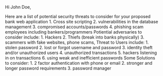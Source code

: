 
Hi John Doe,

Here are a list of potential security threats to consider for your proposed bank web application
    1. Cross site scripting
    2. vulnerabilities in the database management
    3. compromised accounts/passwords
    4. phishing scam employees including bankers/programmers
Potiential adversaries to consider include: 
    1. Hackers 
    2. Thiefs (break into banks physically)
    3. scammers with fake websites, phone scams,
Threat to Users include:
    1. stolen password
    2. lost or forgot username and password
    3. identity theft and/or unauthorized users
    4. unauthorized transactions
    5. hackers listening in on transactions
    6. using weak and inefficient passwords
Some Solutions to consider:
    1. 2 factor authentication with phone or email
    2. stronger and longer password requirements 
    3. password manager
